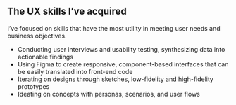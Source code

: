 ## The UX skills I’ve acquired

I’ve focused on skills that have the most utility in meeting user needs and business objectives.

- Conducting user interviews and usability testing, synthesizing data into actionable findings
- Using Figma to create responsive, component-based interfaces that can be easily translated into front-end code
- Iterating on designs through sketches, low-fidelity and high-fidelity prototypes
- Ideating on concepts with personas, scenarios, and user flows
